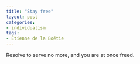 ```yaml
---
title: "Stay free"
layout: post
categories:
- individualism
tags:
- Étienne de la Boétie
---
```


Resolve to serve no more, and you are at once freed.